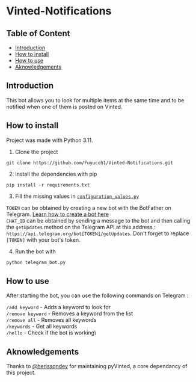 # Vinted-Notifications

## Table of Content

- [Introduction](#Introduction)
- [How to install](#How-to-install)
- [How to use](#How-to-Use)
- [Aknowledgements](#Aknowledgements)

## Introduction

This bot allows you to look for multiple items at the same time and to be notified when one of them is posted on Vinted.

## How to install

Project was made with Python 3.11.

1. Clone the project

```
git clone https://github.com/Fuyucch1/Vinted-Notifications.git
```

2. Install the dependencies with pip

```
pip install -r requirements.txt
```

3. Fill the missing values in [`configuration_values.py`](configuration_values.py)

`TOKEN` can be obtained by creating a new bot with the BotFather on Telegram. [Learn how to create a bot here](https://core.telegram.org/bots/tutorial)\
`CHAT_ID` can be obtained by sending a message to the bot and then calling the `getUpdates` method on the Telegram API at this address :
```https://api.telegram.org/bot[TOKEN]/getUpdates```. Don't forget to replace `[TOKEN]` with your bot's token.

4. Run the bot with

```py
python telegram_bot.py
```

## How to use

After starting the bot, you can use the following commands on Telegram :

`/add keyword` - Adds a keyword to look for\
`/remove keyword` - Removes a keyword from the list\
`/remove all` - Removes all keywords\
`/keywords` - Get all keywords\
`/hello` - Check if the bot is working\

## Aknowledgements

Thanks to [@herissondev](https://github.com/herissondev) for maintaining pyVinted, a core dependancy of this project.
